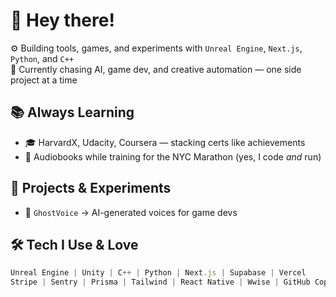 # 👋 Hey there!

⚙️ Building tools, games, and experiments with `Unreal Engine`, `Next.js`, `Python`, and `C++`  
🧠 Currently chasing AI, game dev, and creative automation — one side project at a time  

## 📚 Always Learning

- 🎓 HarvardX, Udacity, Coursera — stacking certs like achievements  
- 📖 Audiobooks while training for the NYC Marathon (yes, I code *and* run)

## 🧪 Projects & Experiments

- 🧬 `GhostVoice` → AI-generated voices for game devs  

## 🛠️ Tech I Use & Love

```js
Unreal Engine | Unity | C++ | Python | Next.js | Supabase | Vercel  
Stripe | Sentry | Prisma | Tailwind | React Native | Wwise | GitHub Copilot

